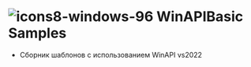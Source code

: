 # ![icons8-windows-96](https://github.com/sxfour/cpp_winapi_all_projects/assets/112577182/c9cf872e-8dd0-4a9e-9745-c053ddf1411d) WinAPIBasic Samples
- Сборник шаблонов с использованием WinAPI vs2022
